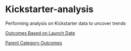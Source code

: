 # Kickstarter-analysis
Performing analysis on Kickstarter data to uncover trends

[Outcomes Based on Launch Date](https://github.com/ChristianShada/Kickstarter-analysis/blob/main/Outcomes%20Based%20on%20Launch%20Date.png)

[Parent Category Outcomes](https://github.com/ChristianShada/Kickstarter-analysis/blob/main/Parent%20Category%20Outcomes.png)
